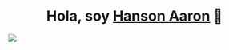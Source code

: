 <div align="center">
<h1 align="center">Hola, soy <a href="https://www.linkedin.com/in/hansonvel/">Hanson Aaron</a> 👋</h1>
</div>
<img src="https://www.pngwing.com/es/free-png-hjvsb">

<!--
**hansonvel96/hansonvel96** is a ✨ _special_ ✨ repository because its `README.md` (this file) appears on your GitHub profile.

Here are some ideas to get you started:

- 🔭 I’m currently working on ...
- 🌱 I’m currently learning ...
- 👯 I’m looking to collaborate on ...
- 🤔 I’m looking for help with ...
- 💬 Ask me about ...
- 📫 How to reach me: ...
- 😄 Pronouns: ...
- ⚡ Fun fact: ...
-->
